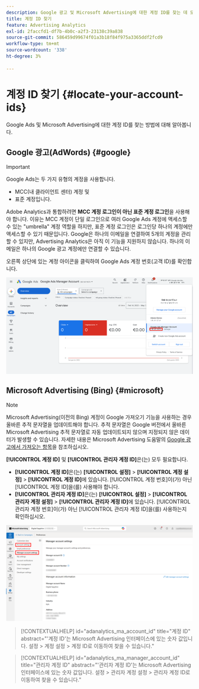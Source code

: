 ```yaml
---
description: Google 광고 및 Microsoft Advertising에 대한 계정 ID를 찾는 데 도움이 되는 지침입니다.
title: 계정 ID 찾기
feature: Advertising Analytics
exl-id: 2faccfd1-df7b-4b0c-a2f3-23138c39a838
source-git-commit: 586459d99674f01a3b18f84f975a3365ddf2fcd9
workflow-type: tm+mt
source-wordcount: '338'
ht-degree: 3%

---
```


# 계정 ID 찾기 {#locate-your-account-ids}

Google Ads 및 Microsoft Advertising에 대한 계정 ID를 찾는 방법에 대해 알아봅니다.

## Google 광고(AdWords) {#google}

>[!IMPORTANT]
>
>Google Ads는 두 가지 유형의 계정을 사용합니다.
>
>- MCC(내 클라이언트 센터) 계정 및
>- 표준 계정입니다.
>
>Adobe Analytics과 통합하려면 **MCC 계정 로그인이 아닌 표준 계정 로그인**&#x200B;을 사용해야 합니다. 이유는 MCC 계정이 단일 로그인으로 여러 Google Ads 계정에 액세스할 수 있는 &quot;umbrella&quot; 계정 역할을 하지만, 표준 계정 로그인은 로그인당 하나의 계정에만 액세스할 수 있기 때문입니다. Google은 하나의 이메일을 연결하여 5개의 계정을 관리할 수 있지만, Advertising Analytics은 아직 이 기능을 지원하지 않습니다. 하나의 이메일은 하나의 Google 광고 계정에만 연결할 수 있습니다.

오른쪽 상단에 있는 계정 아이콘을 클릭하여 Google Ads 계정 번호(고객 ID)를 확인합니다.

![Google 광고 관리자 계정](assets/google-account.png)

## Microsoft Advertising (Bing) {#microsoft}

>[!NOTE]
>
>Microsoft Advertising(이전의 Bing) 계정이 Google 가져오기 기능을 사용하는 경우 올바른 추적 문자열을 업데이트해야 합니다. 추적 문자열은 Google 버전에서 올바른 Microsoft Advertising 추적 문자열로 자동 업데이트되지 않으며 지정되지 않은 데이터가 발생할 수 있습니다. 자세한 내용은 Microsoft Advertising 도움말의 [Google 광고에서 가져오는 항목](https://help.ads.microsoft.com/apex/index/3/en/50851/)을 참조하십시오.

**[!UICONTROL 계정 ID]** 및 **[!UICONTROL 관리자 계정 ID]**&#x200B;은(는) 모두 필요합니다.

- **[!UICONTROL 계정 ID]**&#x200B;은(는) **[!UICONTROL 설정]** > **[!UICONTROL 계정 설정]** > **[!UICONTROL 계정 ID]**&#x200B;에 있습니다. [!UICONTROL 계정 번호]이(가) 아닌 [!UICONTROL 계정 ID]을(를) 사용해야 합니다.
- **[!UICONTROL 관리자 계정 ID]**&#x200B;은(는) **[!UICONTROL 설정]** > **[!UICONTROL 관리자 계정 설정]** > **[!UICONTROL 관리자 계정 ID]**&#x200B;에 있습니다. [!UICONTROL 관리자 계정 번호]이(가) 아닌 [!UICONTROL 관리자 계정 ID]을(를) 사용하는지 확인하십시오.

![Microsoft Advertising 탐색](assets/bing-id.png)

>[!CONTEXTUALHELP]
>id="adanalytics_ma_account_id"
>title="계정 ID"
>abstract="&#39;계정 ID&#39;는 Microsoft Advertising 인터페이스에 있는 숫자 값입니다. 설정 > 계정 설정 > 계정 ID로 이동하여 찾을 수 있습니다."

>[!CONTEXTUALHELP]
>id="adanalytics_ma_manager_account_id"
>title="관리자 계정 ID"
>abstract="&#39;관리자 계정 ID&#39;는 Microsoft Advertising 인터페이스에 있는 숫자 값입니다. 설정 > 관리자 계정 설정 > 관리자 계정 ID로 이동하여 찾을 수 있습니다."
